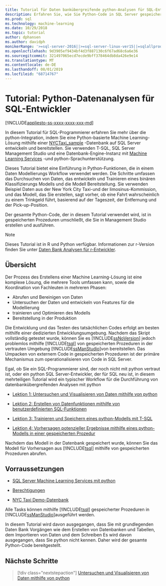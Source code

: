 ```yaml
---
title: Tutorial für Daten bankübergreifende python-Analysen für SQL-Entwickler
description: Erfahren Sie, wie Sie Python-Code in SQL Server gespeicherten Prozeduren und T-SQL-Funktionen einbetten.
ms.prod: sql
ms.technology: machine-learning
ms.date: 10/29/2018
ms.topic: tutorial
author: dphansen
ms.author: davidph
monikerRange: '>=sql-server-2016||>=sql-server-linux-ver15||=sqlallproducts-allversions'
ms.openlocfilehash: 9d3905ef9434bf4d3f887130c6f67ad68c6a6e36
ms.sourcegitcommit: 321497065ecd7ecde9bff378464db8da426e9e14
ms.translationtype: MT
ms.contentlocale: de-DE
ms.lasthandoff: 08/01/2019
ms.locfileid: "68714767"
---
```

# <a name="tutorial-python-data-analytics-for-sql-developers"></a>Tutorial: Python-Datenanalysen für SQL-Entwickler
[!INCLUDE[appliesto-ss-xxxx-xxxx-xxx-md](../../includes/appliesto-ss-xxxx-xxxx-xxx-md.md)]

In diesem Tutorial für SQL-Programmierer erfahren Sie mehr über die python-Integration, indem Sie eine Python-basierte Machine Learning-Lösung mithilfe einer [NYCTaxi_sample](demo-data-nyctaxi-in-sql.md) -Datenbank auf SQL Server entwickeln und bereitstellen. Sie verwenden T-SQL, SQL Server Management Studio und eine Datenbank-Engine-Instanz mit [Machine Learning Services](../install/sql-machine-learning-services-windows-install.md) -und python-Sprachunterstützung.

Dieses Tutorial bietet eine Einführung in Python-Funktionen, die in einem Daten Modellierungs Workflow verwendet werden. Die Schritte umfassen das Durchsuchen von Daten, das entwickeln und Trainieren eines binären Klassifizierungs Modells und die Modell Bereitstellung. Sie verwenden Beispiel Daten aus der New York City Taxi-und der limosinus-Kommission, und das Modell, das Sie erstellen, sagt vorher, ob eine Fahrt wahrscheinlich zu einem Trinkgeld führt, basierend auf der Tageszeit, der Entfernung und der Pick-up-Position. 

Der gesamte Python-Code, der in diesem Tutorial verwendet wird, ist in gespeicherten Prozeduren umschließt, die Sie in Management Studio erstellen und ausführen.

> [!NOTE]
> Dieses Tutorial ist in R und Python verfügbar. Informationen zur r-Version finden Sie unter [Daten Bank Analysen für r-Entwickler](sqldev-in-database-r-for-sql-developers.md).

## <a name="overview"></a>Übersicht

Der Prozess des Erstellens einer Machine Learning-Lösung ist eine komplexe Lösung, die mehrere Tools umfassen kann, sowie die Koordination von Fachleuten in mehreren Phasen:

+ Abrufen und Bereinigen von Daten
+ Untersuchen der Daten und entwickeln von Features für die Modellierung
+ trainieren und Optimieren des Modells
+ Bereitstellung in der Produktion

Die Entwicklung und das Testen des tatsächlichen Codes erfolgt am besten mithilfe einer dedizierten Entwicklungsumgebung. Nachdem das Skript vollständig getestet wurde, können Sie es [!INCLUDE[ssNoVersion](../../includes/ssnoversion-md.md)] jedoch problemlos mithilfe [!INCLUDE[tsql](../../includes/tsql-md.md)] von gespeicherten Prozeduren in der vertrauten Umgebung [!INCLUDE[ssManStudio](../../includes/ssmanstudio-md.md)]von bereitstellen. Das Umpacken von externem Code in gespeicherten Prozeduren ist der primäre Mechanismus zum operationalisieren von Code in SQL Server.

Egal, ob Sie ein SQL-Programmierer sind, der noch nicht mit python vertraut ist, oder ein python SQL Server-Entwickler, der für SQL neu ist, in diesem mehrteiligen Tutorial wird ein typischer Workflow für die Durchführung von datenbankübergreifenden Analysen mit python 

+ [Lektion 1: Untersuchen und Visualisieren von Daten mithilfe von python](sqldev-py3-explore-and-visualize-the-data.md)

+ [Lektion 2: Erstellen von Datenfunktionen mithilfe von benutzerdefinierten SQL-Funktionen](sqldev-py4-create-data-features-using-t-sql.md)

+ [Lektion 3: Trainieren und Speichern eines python-Modells mit T-SQL](sqldev-py5-train-and-save-a-model-using-t-sql.md)

+ [Lektion 4: Vorhersagen potenzieller Ergebnisse mithilfe eines python-Modells in einer gespeicherten Prozedur](sqldev-py6-operationalize-the-model.md)

Nachdem das Modell in der Datenbank gespeichert wurde, können Sie das Modell für Vorhersagen aus [!INCLUDE[tsql](../../includes/tsql-md.md)] mithilfe von gespeicherten Prozeduren abrufen.

## <a name="prerequisites"></a>Vorraussetzungen

+ [SQL Server Machine Learning Services mit python](../install/sql-machine-learning-services-windows-install.md#verify-installation)

+ [Berechtigungen](../security/user-permission.md)

+ [NYC Taxi Demo-Datenbank](demo-data-nyctaxi-in-sql.md)

Alle Tasks können mithilfe [!INCLUDE[tsql](../../includes/tsql-md.md)] gespeicherter Prozeduren in [!INCLUDE[ssManStudio](../../includes/ssmanstudio-md.md)]ausgeführt werden.

In diesem Tutorial wird davon ausgegangen, dass Sie mit grundlegenden Daten Bank Vorgängen wie dem Erstellen von Datenbanken und Tabellen, dem Importieren von Daten und dem Schreiben Es wird davon ausgegangen, dass Sie python nicht kennen. Daher wird der gesamte Python-Code bereitgestellt. 

## <a name="next-steps"></a>Nächste Schritte

> [!div class="nextstepaction"]
> [Untersuchen und Visualisieren von Daten mithilfe von python](sqldev-py3-explore-and-visualize-the-data.md)
